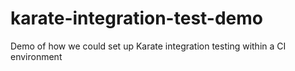 # karate-integration-test-demo
Demo of how we could set up Karate integration testing within a CI environment
